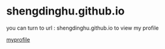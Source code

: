 # shengdinghu.github.io

you can turn to url : shengdinghu.github.io to view my profile

[myprofile](./profile/profile.html)
